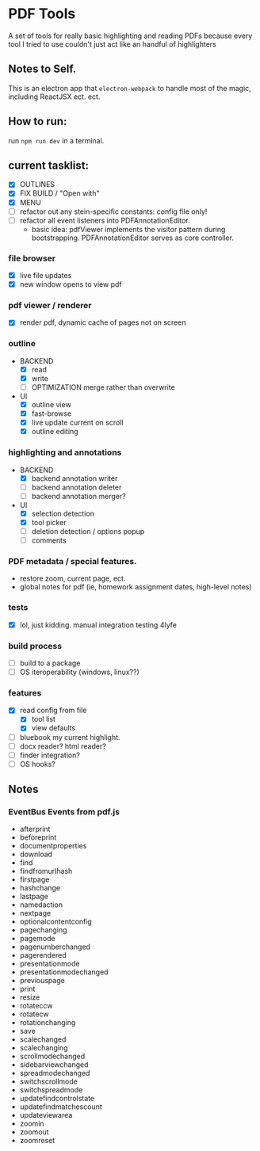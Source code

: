 # PDF Tools

A set of tools for really basic highlighting and reading PDFs because every tool I tried to use couldn't just act like an handful of highlighters

## Notes to Self.

This is an electron app that `electron-webpack` to handle most of the magic, including ReactJSX ect. ect.

## How to run:

run `npm run dev` in a terminal.

## current tasklist:

- [x] OUTLINES
- [x] FIX BUILD / "Open with"
- [x] MENU
- [ ] refactor out any stein-specific constants: config file only!
- [ ] refactor all event listeners into PDFAnnotationEditor.
  - basic idea: pdfViewer implements the visitor pattern during bootstrapping. PDFAnnotationEditor serves as core controller.

### file browser

- [x] live file updates
- [x] new window opens to view pdf

### pdf viewer / renderer

- [x] render pdf, dynamic cache of pages not on screen

### outline

- BACKEND
  - [x] read
  - [x] write
  - [ ] OPTIMIZATION merge rather than overwrite
- UI
  - [x] outline view
  - [x] fast-browse
  - [x] live update current on scroll
  - [x] outline editing

### highlighting and annotations

- BACKEND
  - [x] backend annotation writer
  - [ ] backend annotation deleter
  - [ ] backend annotation merger?
- UI
  - [x] selection detection
  - [x] tool picker
  - [ ] deletion detection / options popup
  - [ ] comments

### PDF metadata / special features.

- restore zoom, current page, ect.
- global notes for pdf (ie, homework assignment dates, high-level notes)

### tests

- [x] lol, just kidding. manual integration testing 4lyfe

### build process

- [ ] build to a package
- [ ] OS iteroperability (windows, linux??)

### features

- [x] read config from file
  - [x] tool list
  - [x] view defaults
- [ ] bluebook my current highlight.
- [ ] docx reader? html reader?
- [ ] finder integration?
- [ ] OS hooks?

## Notes

### EventBus Events from pdf.js

- afterprint
- beforeprint
- documentproperties
- download
- find
- findfromurlhash
- firstpage
- hashchange
- lastpage
- namedaction
- nextpage
- optionalcontentconfig
- pagechanging
- pagemode
- pagenumberchanged
- pagerendered
- presentationmode
- presentationmodechanged
- previouspage
- print
- resize
- rotateccw
- rotatecw
- rotationchanging
- save
- scalechanged
- scalechanging
- scrollmodechanged
- sidebarviewchanged
- spreadmodechanged
- switchscrollmode
- switchspreadmode
- updatefindcontrolstate
- updatefindmatchescount
- updateviewarea
- zoomin
- zoomout
- zoomreset

